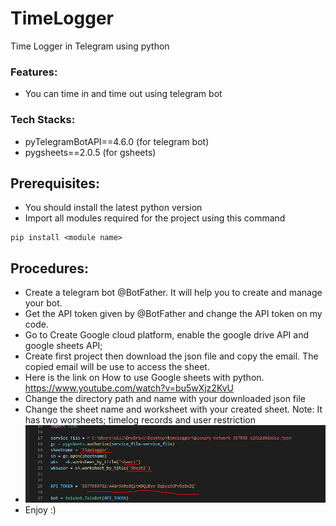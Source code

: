 # TimeLogger
Time Logger in Telegram using python
### Features:
  - You can time in and time out using telegram bot

### Tech Stacks:
  - pyTelegramBotAPI==4.6.0 (for telegram bot)
  - pygsheets==2.0.5 (for gsheets)

## Prerequisites:

  - You should install the latest python version 
  - Import all modules required for the project using this command

```
pip install <module name>

```
## Procedures:

  -  Create a telegram bot @BotFather. It will help you to create and manage your bot. 
  -  Get the API token given by @BotFather and change the API token on my code.
  -  Go to Create Google cloud platform, enable the google drive API and google sheets API;
  -  Create first project then download the json file and copy the email. The copied email will be use to access the sheet.
  -  Here is the link on How to use Google sheets with python. https://www.youtube.com/watch?v=bu5wXjz2KvU
  -  Change the directory path and name with your downloaded json file
  -  Change the sheet name and worksheet with your created sheet. Note: It has two worsheets; timelog records and user restriction
  -  ![alt text](pic.PNG)
  -  Enjoy :)




